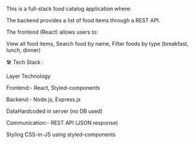 This is a full-stack food catalog application where:

The backend provides a list of food items through a REST API.


The frontend (React) allows users to:

 View all food items,
 Search food by name,
 Filter foods by type (breakfast, lunch, dinner)


🛠️ Tech Stack : 

   Layer	Technology

   Frontend:-	React, Styled-components

   Backend:-	Node.js, Express.js

   DataHardcoded in server (no DB used)

   Communication:-	REST API (JSON response)

   Styling	CSS-in-JS using styled-components
